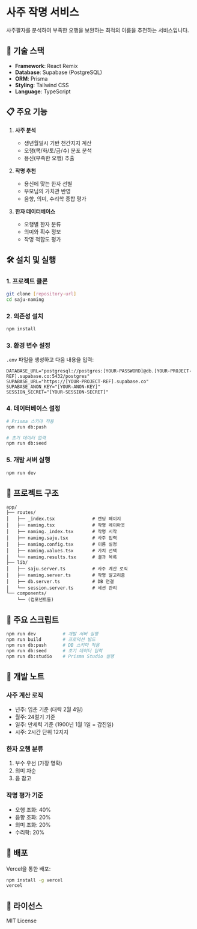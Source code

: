 # 사주 작명 서비스

사주팔자를 분석하여 부족한 오행을 보완하는 최적의 이름을 추천하는 서비스입니다.

## 🚀 기술 스택

- **Framework**: React Remix
- **Database**: Supabase (PostgreSQL)
- **ORM**: Prisma
- **Styling**: Tailwind CSS
- **Language**: TypeScript

## 📋 주요 기능

1. **사주 분석**
   - 생년월일시 기반 천간지지 계산
   - 오행(목/화/토/금/수) 분포 분석
   - 용신(부족한 오행) 추출

2. **작명 추천**
   - 용신에 맞는 한자 선별
   - 부모님의 가치관 반영
   - 음향, 의미, 수리학 종합 평가

3. **한자 데이터베이스**
   - 오행별 한자 분류
   - 의미와 획수 정보
   - 작명 적합도 평가

## 🛠️ 설치 및 실행

### 1. 프로젝트 클론
```bash
git clone [repository-url]
cd saju-naming
```

### 2. 의존성 설치
```bash
npm install
```

### 3. 환경 변수 설정
`.env` 파일을 생성하고 다음 내용을 입력:
```
DATABASE_URL="postgresql://postgres:[YOUR-PASSWORD]@db.[YOUR-PROJECT-REF].supabase.co:5432/postgres"
SUPABASE_URL="https://[YOUR-PROJECT-REF].supabase.co"
SUPABASE_ANON_KEY="[YOUR-ANON-KEY]"
SESSION_SECRET="[YOUR-SESSION-SECRET]"
```

### 4. 데이터베이스 설정
```bash
# Prisma 스키마 적용
npm run db:push

# 초기 데이터 입력
npm run db:seed
```

### 5. 개발 서버 실행
```bash
npm run dev
```

## 📁 프로젝트 구조

```
app/
├── routes/
│   ├── _index.tsx              # 랜딩 페이지
│   ├── naming.tsx              # 작명 레이아웃
│   ├── naming._index.tsx       # 작명 시작
│   ├── naming.saju.tsx         # 사주 입력
│   ├── naming.config.tsx       # 이름 설정
│   ├── naming.values.tsx       # 가치 선택
│   └── naming.results.tsx      # 결과 목록
├── lib/
│   ├── saju.server.ts          # 사주 계산 로직
│   ├── naming.server.ts        # 작명 알고리즘
│   ├── db.server.ts            # DB 연결
│   └── session.server.ts       # 세션 관리
└── components/
    └── (컴포넌트들)
```

## 🔧 주요 스크립트

```bash
npm run dev          # 개발 서버 실행
npm run build        # 프로덕션 빌드
npm run db:push      # DB 스키마 적용
npm run db:seed      # 초기 데이터 입력
npm run db:studio    # Prisma Studio 실행
```

## 📝 개발 노트

### 사주 계산 로직
- 년주: 입춘 기준 (대략 2월 4일)
- 월주: 24절기 기준
- 일주: 만세력 기준 (1900년 1월 1일 = 갑진일)
- 시주: 2시간 단위 12지지

### 한자 오행 분류
1. 부수 우선 (가장 명확)
2. 의미 차순
3. 음 참고

### 작명 평가 기준
- 오행 조화: 40%
- 음향 조화: 20%
- 의미 조화: 20%
- 수리학: 20%

## 🚀 배포

Vercel을 통한 배포:
```bash
npm install -g vercel
vercel
```

## 📄 라이선스

MIT License
